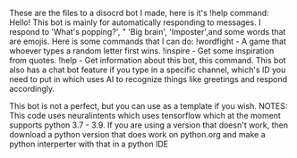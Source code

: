 These are the files to a disocrd bot I made, here is it's !help command:
Hello! This bot is mainly for automatically responding to messages. I respond to 'What's popping?', "
'Big brain', 'Imposter',and some words that are emojis. Here is some commands that I can do:
!wordfight - A game that whoever types a random letter first wins.
!inspire - Get some inspiration from quotes.
!help - Get information about this bot, this command.
This bot also has a chat bot feature if you type in a specific channel, which's ID you need to put in which uses AI to recognize things like greetings and respond accordingly.

This bot is not a perfect, but you can use as a template if you wish.
NOTES:
This code uses neuralintents which uses tensorflow which at the moment supports python 3.7 - 3.9. If you are using a version that doesn't work, then download a python version that does work on python.org and make a python interperter with that in a python IDE


<!---
redlazerrobot/redlazerrobot is a ✨ special ✨ repository because its `README.md` (this file) appears on your GitHub profile.
You can click the Preview link to take a look at your changes.
--->
